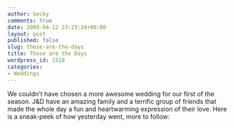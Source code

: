 ```yaml
---
author: becky
comments: true
date: 2009-04-12 23:23:24+00:00
layout: post
published: false
slug: these-are-the-days
title: These are the Days
wordpress_id: 1518
categories:
- Weddings
---
```


We couldn't have chosen a more awesome wedding for our first of the season. J&D have an amazing family and a terrific group of friends that made the whole day a fun and heartwarming expression of their love. Here is a sneak-peek of how yesterday went, more to follow:





 
